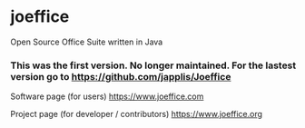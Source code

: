 # joeffice
Open Source Office Suite written in Java

### This was the first version. No longer maintained. For the lastest version go to https://github.com/japplis/Joeffice

Software page (for users)
https://www.joeffice.com

Project page (for developer / contributors)
https://www.joeffice.org

